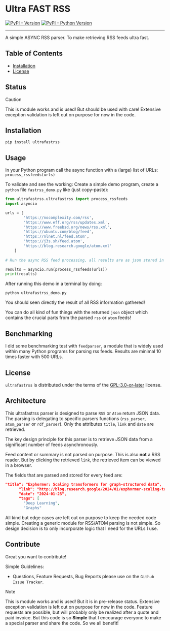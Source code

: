 # Ultra FAST RSS



[![PyPI - Version](https://img.shields.io/pypi/v/ultrafastrss.svg)](https://pypi.org/project/ultrafastrss)
[![PyPI - Python Version](https://img.shields.io/pypi/pyversions/ultrafastrss.svg)](https://pypi.org/project/ultrafastrss)

-----

A simple ASYNC RSS parser. To make retrieving RSS feeds ultra fast.


## Table of Contents

- [Installation](#installation)
- [License](#license)

## Status

> [!CAUTION]
> This is module works and is used! But should be used with care!
Extensive exception validation is left out on purpose for now in the code. 

## Installation

```
pip install ultrafastrss
```


## Usage

In your Python program call the async function with a (large) list of URLs:
`process_rssfeeds(urls)`

To validate and see the working:
Create a simple demo program, create a `python` file  `fastrss_demo.py` like (just copy-paste):
```python
from ultrafastrss.ultrafastrss import process_rssfeeds 
import asyncio

urls = [
        'https://nocomplexity.com/rss',
        'https://www.eff.org/rss/updates.xml',
        'https://www.freebsd.org/news/rss.xml',
        'https://ubuntu.com/blog/feed',
        'https://nlnet.nl/feed.atom',
        'https://j3s.sh/feed.atom',
        'https://blog.research.google/atom.xml'
    ]
    
# Run the async RSS feed processing, all results are as json stored in the variable results

results = asyncio.run(process_rssfeeds(urls))
print(results)
```

After running this demo in a terminal by doing:
```
python ultrafastrss_demo.py
```
You should seen directly the result of all RSS information gathered!

You can do all kind of fun things with the returned `json` object which contains the crucial parts from the parsed `rss` or `atom` feeds!

## Benchmarking

I did some benchmarking test with `feedparser`, a module that is widely used within many Python programs for parsing rss feeds. 
Results are minimal 10 times faster with 500 URLs. 

## License

`ultrafastrss` is distributed under the terms of the [GPL-3.0-or-later](https://spdx.org/licenses/GPL-3.0-or-later.html) license.


## Architecture

This ultrafastrss parser is designed to parse `RSS` or `Atom` return JSON data. The parsing is delegating to specific parsers functions (`rss_parser`, `atom_parser` or `rdf_parser`). Only the attributes `title`, `link` and `date` are retrieved. 

The key design principle for this parser is to retrieve JSON data from a significant number of feeds asynchronously. 

Feed content or summary is not parsed on purpose. This is also **not** a RSS reader. But by clicking the retrieved `link`, the retrieved item can be viewed in a browser.

The fields that are parsed and stored for every feed are:

```json
"title": "Exphormer: Scaling transformers for graph-structured data",
      "link": "http://blog.research.google/2024/01/exphormer-scaling-transformers-for.html",
      "date": "2024-01-23",
      "tags": [
        "Deep Learning",
        "Graphs"
```

All kind but edge cases are left out on purpose to keep the needed code simple. Creating a generic module for RSS/ATOM parsing is not simple. So design decision is to only incorporate logic that I need for the URLs I use.


## Contribute

Great you want to contribute!

Simple Guidelines:
* Questions, Feature Requests, Bug Reports please use on the `Github Issue Tracker`.

> [!NOTE]
> This is module works and is used! But it is in pre-release status.
> Extensive exception validation is left out on purpose for now in the code. 
> Feature requests are possible, but will probably only be realized after a quote and paid invoice. But this code is so **Simple** that I encourage everyone to make a special parser and share the code. So we all benefit!



